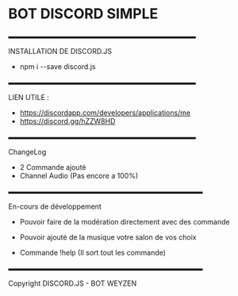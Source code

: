 # BOT DISCORD SIMPLE 

▬▬▬▬▬▬▬▬▬▬▬▬▬▬▬▬▬▬▬▬▬▬▬▬▬▬▬

INSTALLATION DE DISCORD.JS
- npm i --save discord.js

▬▬▬▬▬▬▬▬▬▬▬▬▬▬▬▬▬▬▬▬▬▬▬▬▬▬▬

LIEN UTILE : 

- https://discordapp.com/developers/applications/me 
- https://discord.gg/hZZW8HD 

▬▬▬▬▬▬▬▬▬▬▬▬▬▬▬▬▬▬▬▬▬▬▬▬▬▬▬

ChangeLog 

- 2 Commande ajouté 
- Channel Audio (Pas encore a 100%)

▬▬▬▬▬▬▬▬▬▬▬▬▬▬▬▬▬▬▬▬▬▬▬▬▬▬▬▬

En-cours de développement 

- Pouvoir faire de la modération directement avec des commande 

- Pouvoir ajouté de la musique votre salon de vos choix 

- Commande !help (Il sort tout les commande) 

▬▬▬▬▬▬▬▬▬▬▬▬▬▬▬▬▬▬▬▬▬▬▬▬▬▬▬▬

Copyright DISCORD.JS - BOT WEYZEN 

